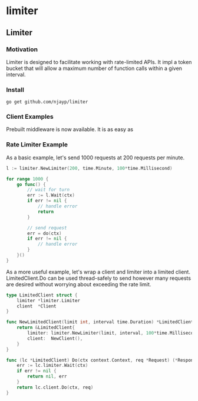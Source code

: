 # limiter

## Limiter

### Motivation
Limiter is designed to facilitate working with rate-limited APIs. It impl a token bucket that will allow a maximum number of function calls within a given interval.


### Install
```shell
go get github.com/njayp/limiter
```

### Client Examples
Prebuilt middleware is now available. It is as easy as 

### Rate Limiter Example
As a basic example, let's send 1000 requests at 200 requests per minute.
```go
l := limiter.NewLimiter(200, time.Minute, 100*time.Millisecond)

for range 1000 {
	go func() {
		// wait for turn
		err := l.Wait(ctx)
		if err != nil {
			// handle error
			return
		}

		// send request
		err = do(ctx)
		if err != nil {
			// handle error
		}
	}()
}
```

As a more useful example, let's wrap a client and limiter into a limited client. LimitedClient.Do can be used thread-safely to send however many requests are desired without worrying about exceeding the rate limit.
```go
type LimitedClient struct {
	limiter *limiter.Limiter
	client  *Client
}

func NewLimitedClient(limit int, interval time.Duration) *LimitedClient {
	return &LimitedClient{
		limiter: limiter.NewLimiter(limit, interval, 100*time.Millisecond),
		client:  NewClient(),
	}
}

func (lc *LimitedClient) Do(ctx context.Context, req *Request) (*Response, error) {
	err := lc.limiter.Wait(ctx)
	if err != nil {
		return nil, err
	}
	return lc.client.Do(ctx, req)
}
```
